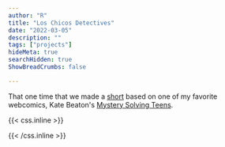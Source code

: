 ```yaml
---
author: "R"
title: "Los Chicos Detectives"
date: "2022-03-05"
description: ""
tags: ["projects"]
hideMeta: true
searchHidden: true
ShowBreadCrumbs: false

---
```


That one time that we made a [short](https://www.youtube.com/watch?v=aKxBL8jRgAM) based on one of my favorite webcomics, Kate Beaton's [Mystery Solving Teens](http://www.harkavagrant.com/index.php?id=199).



{{< css.inline >}}

<style>
.canon { background: white; width: 100%; height: auto; }
</style>

{{< /css.inline >}}
